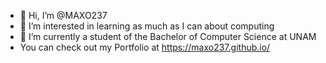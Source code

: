 - 👋 Hi, I’m @MAXO237
- 👀 I’m interested in learning as much as I can about computing
- 🌱 I’m currently a student of the Bachelor of Computer Science at UNAM
- You can check out my Portfolio at https://maxo237.github.io/
<!---
MAXO237/MAXO237 is a ✨ special ✨ repository because its `README.md` (this file) appears on your GitHub profile.
You can click the Preview link to take a look at your changes.
--->
